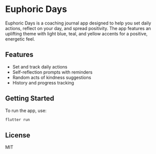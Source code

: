 # Euphoric Days

Euphoric Days is a coaching journal app designed to help you set daily actions, reflect on your day, and spread positivity. The app features an uplifting theme with light blue, teal, and yellow accents for a positive, energetic feel.

## Features
- Set and track daily actions
- Self-reflection prompts with reminders
- Random acts of kindness suggestions
- History and progress tracking

## Getting Started
To run the app, use:
```sh
flutter run
```

## License
MIT
